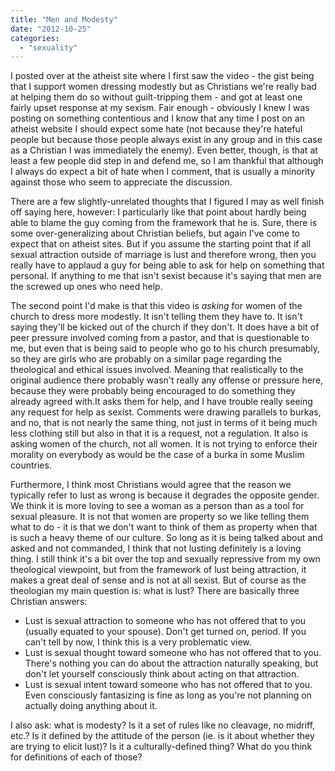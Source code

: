 ```yaml
---
title: "Men and Modesty"
date: "2012-10-25"
categories: 
  - "sexuality"
---
```


<!--more-->

I posted over at the atheist site where I first saw the video - the gist being that I support women dressing modestly but as Christians we're really bad at helping them do so without guilt-tripping them - and got at least one fairly upset response at my sexism. Fair enough - obviously I knew I was posting on something contentious and I know that any time I post on an atheist website I should expect some hate (not because they're hateful people but because those people always exist in any group and in this case as a Christian I was immediately the enemy). Even better, though, is that at least a few people did step in and defend me, so I am thankful that although I always do expect a bit of hate when I comment, that is usually a minority against those who seem to appreciate the discussion.

There are a few slightly-unrelated thoughts that I figured I may as well finish off saying here, however: I particularly like that point about hardly being able to blame the guy coming from the framework that he is. Sure, there is some over-generalizing about Christian beliefs, but again I've come to expect that on atheist sites. But if you assume the starting point that if all sexual attraction outside of marriage is lust and therefore wrong, then you really have to applaud a guy for being able to ask for help on something that personal. If anything to me that isn't sexist because it's saying that men are the screwed up ones who need help.

The second point I'd make is that this video is _asking_ for women of the church to dress more modestly. It isn't telling them they have to. It isn't saying they'll be kicked out of the church if they don't. It does have a bit of peer pressure involved coming from a pastor, and that is questionable to me, but even that is being said to people who go to his church presumably, so they are girls who are probably on a similar page regarding the theological and ethical issues involved. Meaning that realistically to the original audience there probably wasn't really any offense or pressure here, because they were probably being encouraged to do something they already agreed with.It asks them for help, and I have trouble really seeing any request for help as sexist. Comments were drawing parallels to burkas, and no, that is not nearly the same thing, not just in terms of it being much less clothing still but also in that it is a request, not a regulation. It also is asking women of the church, not all women. It is not trying to enforce their morality on everybody as would be the case of a burka in some Muslim countries.

Furthermore, I think most Christians would agree that the reason we typically refer to lust as wrong is because it degrades the opposite gender. We think it is more loving to see a woman as a person than as a tool for sexual pleasure. It is not that women are property so we like telling them what to do - it is that we don't want to think of them as property when that is such a heavy theme of our culture. So long as it is being talked about and asked and not commanded, I think that not lusting definitely is a loving thing. I still think it's a bit over the top and sexually repressive from my own theological viewpoint, but from the framework of lust being attraction, it makes a great deal of sense and is not at all sexist. But of course as the theologian my main question is: what is lust? There are basically three Christian answers:

- Lust is sexual attraction to someone who has not offered that to you (usually equated to your spouse). Don't get turned on, period. If you can't tell by now, I think this is a very problematic view.
- Lust is sexual thought toward someone who has not offered that to you. There's nothing you can do about the attraction naturally speaking, but don't let yourself consciously think about acting on that attraction.
- Lust is sexual intent toward someone who has not offered that to you. Even consciously fantasizing is fine as long as you're not planning on actually doing anything about it.

I also ask: what is modesty? Is it a set of rules like no cleavage, no midriff, etc.? Is it defined by the attitude of the person (ie. is it about whether they are trying to elicit lust)? Is it a culturally-defined thing? What do you think for definitions of each of those?
